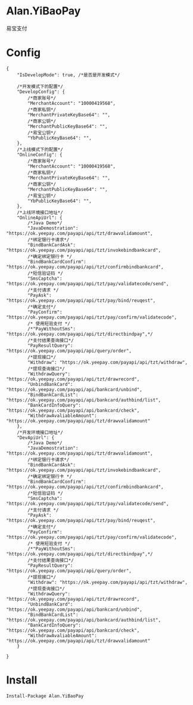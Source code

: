 # Alan.YiBaoPay
易宝支付

# Config

	{
		"IsDevelopMode": true, /*是否是开发模式*/

		/*开发模式下的配置*/
		"DevelopConfig": {
			/*商家账号*/
			"MerchantAccount": "10000419568",
			/*商家私钥*/
			"MerchantPrivateKeyBase64": "",
			/*商家公钥*/
			"MerchantPublicKeyBase64": "",
			/*易宝公钥*/
			"YbPublicKeyBase64": "",
		},
		/*上线模式下的配置*/
		"OnlineConfig": {
			/*商家账号*/
			"MerchantAccount": "10000419568",
			/*商家私钥*/
			"MerchantPrivateKeyBase64": "",
			/*商家公钥*/
			"MerchantPublicKeyBase64": "",
			/*易宝公钥*/
			"YbPublicKeyBase64": "",
		},
		/*上线环境接口地址*/
		"OnlineApiUrl": {
			/*Java Demo*/
			"JavaDemostration": "https://ok.yeepay.com/payapi/api/tzt/drawvalidamount",
			/*绑定银行卡请求*/
			"BindBankCardAsk": "https://ok.yeepay.com/payapi/api/tzt/invokebindbankcard",
			/*确定绑定银行卡 */
			"BindBankCardConfirm": "https://ok.yeepay.com/payapi/api/tzt/confirmbindbankcard",
			/*短信验证码 */
			"SmsCaptcha": "https://ok.yeepay.com/payapi/api/tzt/pay/validatecode/send",
			/*支付请求 */
			"PayAsk": "https://ok.yeepay.com/payapi/api/tzt/pay/bind/reuqest",
			/*确定支付*/
			"PayConfirm": "https://ok.yeepay.com/payapi/api/tzt/pay/confirm/validatecode",
			/* 使用短验支付 */
			/*"PayWithoutSms": "https://ok.yeepay.com/payapi/api/tzt/directbindpay",*/
			/*支付结果查询接口*/
			"PayResultQuery": "https://ok.yeepay.com/payapi/api/query/order",
			/*提现接口*/
			"Withdraw": "https://ok.yeepay.com/payapi/api/tzt/withdraw",
			/*提现查询接口*/
			"WithdrawQuery": "https://ok.yeepay.com/payapi/api/tzt/drawrecord",
			"UnbindBankCard": "https://ok.yeepay.com/payapi/api/bankcard/unbind",
			"BindBankCardList": "https://ok.yeepay.com/payapi/api/bankcard/authbind/list",
			"BankCardInfoQuery": "https://ok.yeepay.com/payapi/api/bankcard/check",
			"WithdrawAvaliableAmount": "https://ok.yeepay.com/payapi/api/tzt/drawvalidamount"
		},
		/*开发环境接口地址*/
		"DevApiUrl": {
			/*Java Demo*/
			"JavaDemostration": "https://ok.yeepay.com/payapi/api/tzt/drawvalidamount",
			/*绑定银行卡请求*/
			"BindBankCardAsk": "https://ok.yeepay.com/payapi/api/tzt/invokebindbankcard",
			/*确定绑定银行卡 */
			"BindBankCardConfirm": "https://ok.yeepay.com/payapi/api/tzt/confirmbindbankcard",
			/*短信验证码 */
			"SmsCaptcha": "https://ok.yeepay.com/payapi/api/tzt/pay/validatecode/send",
			/*支付请求 */
			"PayAsk": "https://ok.yeepay.com/payapi/api/tzt/pay/bind/reuqest",
			/*确定支付*/
			"PayConfirm": "https://ok.yeepay.com/payapi/api/tzt/pay/confirm/validatecode",
			/* 使用短验支付 */
			/*"PayWithoutSms": "https://ok.yeepay.com/payapi/api/tzt/directbindpay",*/
			/*支付结果查询接口*/
			"PayResultQuery": "https://ok.yeepay.com/payapi/api/query/order",
			/*提现接口*/
			"Withdraw": "https://ok.yeepay.com/payapi/api/tzt/withdraw",
			/*提现查询接口*/
			"WithdrawQuery": "https://ok.yeepay.com/payapi/api/tzt/drawrecord",
			"UnbindBankCard": "https://ok.yeepay.com/payapi/api/bankcard/unbind",
			"BindBankCardList": "https://ok.yeepay.com/payapi/api/bankcard/authbind/list",
			"BankCardInfoQuery": "https://ok.yeepay.com/payapi/api/bankcard/check",
			"WithdrawAvaliableAmount": "https://ok.yeepay.com/payapi/api/tzt/drawvalidamount"
		}

	}
		

# Install

	Install-Package Alan.YiBaoPay

